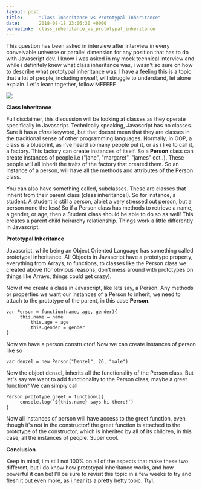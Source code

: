 ```yaml
---
layout: post
title:      "Class Inheritance vs Prototypal Inheritance"
date:       2018-08-18 23:06:30 +0000
permalink:  class_inheritance_vs_prototypal_inheritance
---
```



This question has been asked in interview after interview in every conveivable universe or parallel dimension for any position that has to do with Javascript dev. I know i was asked in my mock technical interview and while i definitely knew what class inheritance was, i wasn't so sure on how to describe what prototypal inheritance was. I have a feeling this is a topic that a lot of people, including myself, will struggle to understand, let alone explain. Let's learn together, follow MEEEEE

![](https://uproxx.files.wordpress.com/2015/08/rick-morty-tinkles.gif?w=650)

**Class Inheritance**

Full disclaimer, this discussion will be looking at classes as they operate specifically in Javascript. Technically speaking, Javascript has no classes. Sure it has a *class* keyword, but that doesnt mean that they are classes in the traditional sense of other programming languages. Normally, in OOP, a class is a blueprint, as i've heard so many people put it, or as i like to call it, a factory. This factory can create instances of itself. So a **Person** class can create instances of people i.e ("jane", "margaret", "james" ect..). These people will all inherit the traits of the factory that created them. So an instance of a person, will have all the methods and attributes of the Person class. 

You can also have something called, subclasses. These are classes that inherit from their parent class (class inheritance!). So for instance, a student. A student is still a person, albiet a very stressed out person, but a person none the less! So if a Person class has methods to retrieve a name, a gender, or age, then a Student class should be able to do so as well! This creates a parent child heirarchy relationship. Things work a little differently in Javascript.

**Prototypal Inheritance**

Javascript, while being an Object Oriented Language has something called prototypal inheritance. All Objects in Javascript have a prototype property, everything from Arrays, to functions, to classes like the Person class we created above (for obvious reasons, don't mess around with prototypes on things like Arrays, things could get crazy). 

Now if we create a class in Javascript, like lets say, a Person. Any methods or properties we want our instances of a Person to inherit, we need to attach to the prototype of the parent, in this case **Person**. 

```
var Person = function(name, age, gender){
     this.name = name
		 this.age = age
		 this.gender = gender
}
```

Now we have a person constructor! Now we can create instances of person like so 

```
var denzel = new Person("Denzel", 26, "male")
```

Now the object denzel, inherits all the functionality of the Person class. But let's say we want to add functionality to the Person class, maybe a greet function? We can simply call 

```
Person.prototype.greet = function(){
     console.log(`${this.name} says hi there!`)
}
```

Now all instances of person will have access to the greet function, even though it's not in the constructor! the greet function is attached to the prototype of the constructor, which is inherited by all of its children, in this case, all the instances of people. Super cool.

**Conclusion**

Keep in mind, i'm still not 100% on all of the aspects that make these two different, but i do know how prototypal inheritance works, and how powerful it can be! I'll be sure to revisit this topic in a few weeks to try and flesh it out even more, as i hear its a pretty hefty topic. Ttyl.

